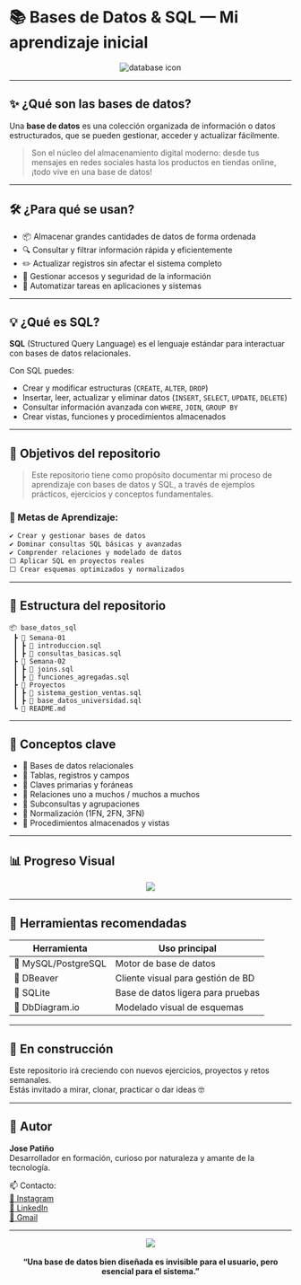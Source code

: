 # 📚 Bases de Datos & SQL — Mi aprendizaje inicial

<div align="center">
  <img src="https://img.icons8.com/external-flat-icons-inmotus-design/67/000000/external-database-it-services-flat-icons-inmotus-design.png" alt="database icon"/>
</div>

---

## ✨ ¿Qué son las bases de datos?

Una **base de datos** es una colección organizada de información o datos estructurados, que se pueden gestionar, acceder y actualizar fácilmente.

> Son el núcleo del almacenamiento digital moderno: desde tus mensajes en redes sociales hasta los productos en tiendas online, ¡todo vive en una base de datos!

---

## 🛠️ ¿Para qué se usan?

- 📦 Almacenar grandes cantidades de datos de forma ordenada  
- 🔍 Consultar y filtrar información rápida y eficientemente  
- ✏️ Actualizar registros sin afectar el sistema completo  
- 🔐 Gestionar accesos y seguridad de la información  
- 🔄 Automatizar tareas en aplicaciones y sistemas  

---

## 💡 ¿Qué es SQL?

**SQL** (Structured Query Language) es el lenguaje estándar para interactuar con bases de datos relacionales.

Con SQL puedes:
- Crear y modificar estructuras (`CREATE`, `ALTER`, `DROP`)
- Insertar, leer, actualizar y eliminar datos (`INSERT`, `SELECT`, `UPDATE`, `DELETE`)
- Consultar información avanzada con `WHERE`, `JOIN`, `GROUP BY`
- Crear vistas, funciones y procedimientos almacenados

---

## 🎯 Objetivos del repositorio

> Este repositorio tiene como propósito documentar mi proceso de aprendizaje con bases de datos y SQL, a través de ejemplos prácticos, ejercicios y conceptos fundamentales.

### 🧭 Metas de Aprendizaje:

```txt
✔️ Crear y gestionar bases de datos
✔️ Dominar consultas SQL básicas y avanzadas
✔️ Comprender relaciones y modelado de datos
⬜ Aplicar SQL en proyectos reales
⬜ Crear esquemas optimizados y normalizados
```

---

## 📁 Estructura del repositorio

```
📦 base_datos_sql
 ┣ 📂 Semana-01
 ┃ ┣ 📜 introduccion.sql
 ┃ ┣ 📜 consultas_basicas.sql
 ┣ 📂 Semana-02
 ┃ ┣ 📜 joins.sql
 ┃ ┣ 📜 funciones_agregadas.sql
 ┣ 📂 Proyectos
 ┃ ┣ 📜 sistema_gestion_ventas.sql
 ┃ ┣ 📜 base_datos_universidad.sql
 ┗ 📄 README.md
```

---

## 🧠 Conceptos clave

- 🔹 Bases de datos relacionales  
- 🔹 Tablas, registros y campos  
- 🔹 Claves primarias y foráneas  
- 🔹 Relaciones uno a muchos / muchos a muchos  
- 🔹 Subconsultas y agrupaciones  
- 🔹 Normalización (1FN, 2FN, 3FN)  
- 🔹 Procedimientos almacenados y vistas  

---

## 📊 Progreso Visual

<div align="center">
  <img src="https://progress-bar.dev/40/?title=Aprendizaje%20SQL&width=300&color=ff4c68&suffix=%25">
</div>

---

## 🧪 Herramientas recomendadas

| Herramienta          | Uso principal                        |
|----------------------|--------------------------------------|
| 🐬 MySQL/PostgreSQL  | Motor de base de datos               |
| 🧪 DBeaver            | Cliente visual para gestión de BD    |
| 🧊 SQLite             | Base de datos ligera para pruebas    |
| 🧠 DbDiagram.io       | Modelado visual de esquemas          |

---

## 🚀 En construcción

Este repositorio irá creciendo con nuevos ejercicios, proyectos y retos semanales.  
Estás invitado a mirar, clonar, practicar o dar ideas 🤓

---

## 🖤 Autor

**Jose Patiño**  
Desarrollador en formación, curioso por naturaleza y amante de la tecnología.  

📫 Contacto:  
[📸 Instagram](https://instagram.com/)  
[💼 LinkedIn](https://linkedin.com/in/)  
[📧 Gmail](mailto:correo@gmail.com)

---

<div align="center">
  <img src="https://img.icons8.com/external-flaticons-flat-flat-icons/64/000000/external-sql-data-analytics-flaticons-flat-flat-icons.png"/>
  <br><br>
  <strong>“Una base de datos bien diseñada es invisible para el usuario, pero esencial para el sistema.”</strong>
</div>
